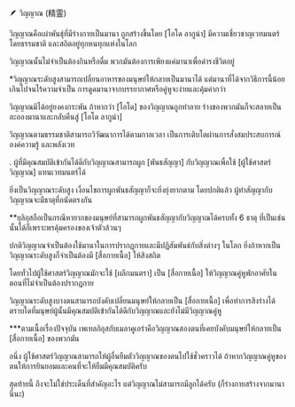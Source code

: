 🪶 วิญญาณ (精霊)

วิญญาณคือเผ่าพันธุ์ที่มีร่างกายเป็นมานา ถูกสร้างขึ้นโดย [โอโด ลากูน่า] มีความเชี่ยวชาญเวทมนตร์โดยธรรมชาติ และสถิตอยู่ทุกหนทุกแห่งในโลก

วิญญาณนั้นไม่จำเป็นต้องกินหรือดื่ม พวกมันต้องการเพียงแค่มานาเพื่อดำรงชีวิตอยู่

*วิญญาณระดับสูงสามารถเปลี่ยนอาหารของมนุษย์ให้กลายเป็นมานาได้ แต่มานาที่ได้จากวิธีการนี้น้อยเกินไปจนไร้ความจำเป็น การดูดมานาจากบรรยากาศหรือคู่หูจะง่ายและคุ้มค่ากว่า

วิญญาณมิได้อยู่ยงคงกระพัน ถ้าหากว่า [โอโด] ของวิญญาณถูกทำลาย ร่างของพวกมันก็จะสลายเป็นละอองมานาและกลับคืนสู่ [โอโด ลากูน่า]

วิญญาณตามธรรมชาติสามารถวิวัฒนาการได้ตามกาลเวลา เป็นการเติบโตผ่านการสั่งสมประสบการณ์ องค์ความรู้ และพลังเวท

.
ผู้ที่มีคุณสมบัติเข้ากันได้ดีกับวิญญาณสามารถผูก [พันธสัญญา] กับวิญญาณเพื่อใช้ [ผู้ใช้ศาสตร์วิญญาณ] แทนเวทมนตร์ได้

ยิ่งเป็นวิญญาณระดับสูง เงื่อนไขการผูกพันธสัญญาก็จะยิ่งยุ่งยากตาม โดยปกติแล้ว ผู้ทำสัญญากับวิญญาณจะมีธาตุที่ถนัดตรงกัน

**ยุลิอุสถือเป็นกรณีหายากของมนุษย์ที่สามารถผูกพันธสัญญากับวิญญาณได้ครบทั้ง 6 ธาตุ ที่เป็นเช่นนั้นได้ก็เพราะพรคุ้มครองของเจ้าตัวล้วนๆ

ปกติวิญญาณจำเป็นต้องใช้มานาในการปรากฏกายและมีปฏิสัมพันธ์กับสิ่งต่างๆ ในโลก ยิ่งถ้าหากเป็นวิญญาณระดับสูงก็จำเป็นต้องมี [สื่อกายเนื้อ] ให้สิงสถิต

โดยทั่วไปผู้ใช้ศาสตร์วิญญาณมักจะใช้ [ผลึกมนตรา] เป็น [สื่อกายเนื้อ] ให้วิญญาณคู่หูพักอาศัยในตอนที่ไม่จำเป็นต้องปรากฏกาย

วิญญาณระดับสูงบางตนสามารถบังคับเปลี่ยนมนุษย์ให้กลายเป็น [สื่อกายเนื้อ] เพื่อทำการสิงร่างได้ ตราบใดที่มนุษย์ผู้นั้นมีคุณสมบัติเข้ากันได้ดีกับวิญญาณและยังไม่มีวิญญาณคู่หู

***ตามเนื้อเรื่องปัจจุบัน เพเทลกิอุสกับเมลาคูเอร่าคือวิญญาณสองตนที่เคยบังคับมนุษย์ให้กลายเป็น [สื่อกายเนื้อ] ของพวกมัน

อนึ่ง ผู้ใช้ศาสตร์วิญญาณสามารถให้ผู้อื่นยืมตัววิญญาณของตนไปใช้ชั่วคราวได้ ถ้าหากวิญญาณคู่หูของตนให้การยินยอมและคนที่จะให้ยืมมีคุณสมบัติครับ

สุดท้ายนี้ ถึงจะไม่ใช่ประเด็นที่สำคัญอะไร แต่วิญญาณไม่สามารถมีลูกได้ครับ (ก็ร่างกายสร้างจากมานานี่นะ)